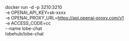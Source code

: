 docker run -d -p 3210:3210 \
-e OPENAI_API_KEY=sk-xxxx \
-e OPENAI_PROXY_URL=https://api.openai-proxy.com/v1 \
-e ACCESS_CODE=cc \
--name lobe-chat \
lobehub/lobe-chat